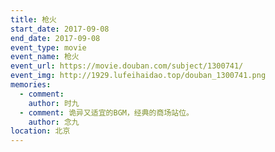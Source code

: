 ```yaml
---
title: 枪火
start_date: 2017-09-08
end_date: 2017-09-08
event_type: movie
event_name: 枪火
event_url: https://movie.douban.com/subject/1300741/
event_img: http://1929.lufeihaidao.top/douban_1300741.png
memories:
  - comment: 
    author: 时九
  - comment: 诡异又适宜的BGM，经典的商场站位。
    author: 念九
location: 北京
---
```

